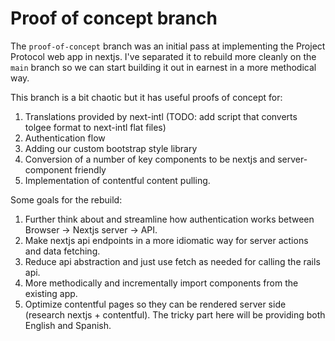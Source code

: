 # Proof of concept branch

The `proof-of-concept` branch was an initial pass at implementing the Project Protocol web app in nextjs. I've separated it to rebuild more cleanly on the `main` branch so we can start building it out in earnest in a more methodical way.

This branch is a bit chaotic but it has useful proofs of concept for:

1. Translations provided by next-intl (TODO: add script that converts tolgee format to next-intl flat files)
2. Authentication flow
3. Adding our custom bootstrap style library
4. Conversion of a number of key components to be nextjs and server-component friendly
5. Implementation of contentful content pulling.

Some goals for the rebuild:

1. Further think about and streamline how authentication works between Browser -> Nextjs server -> API.
2. Make nextjs api endpoints in a more idiomatic way for server actions and data fetching.
3. Reduce api abstraction and just use fetch as needed for calling the rails api.
4. More methodically and incrementally import components from the existing app.
5. Optimize contentful pages so they can be rendered server side (research nextjs + contentful). The tricky part here will be providing both English and Spanish.
